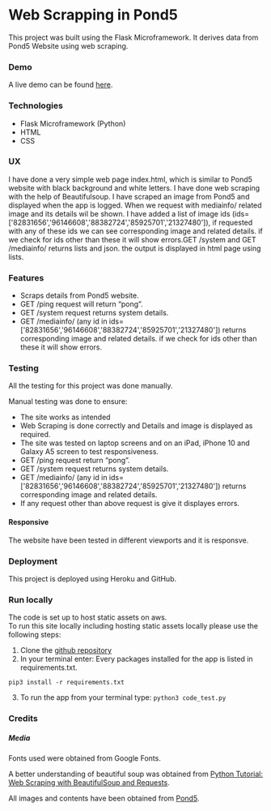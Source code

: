 # Web Scrapping in Pond5

This project was built using the Flask Microframework. It derives data from Pond5 Website using web scraping.

### Demo

A live demo can be found [here](https://app-code-test.herokuapp.com/).

### Technologies

+ Flask Microframework (Python)
+ HTML
+ CSS


### UX

I have done a very simple web page index.html, which is similar to Pond5 website with black background and white letters. I have done web scraping with the help of Beautifulsoup.
I have scraped an image from Pond5 and displayed when the app is logged. When we request with mediainfo/<id> related image and its details wil be shown.
I have added a list of image ids (ids=['82831656','96146608','88382724','85925701','21327480']), if requested with any of these ids we can see corresponding image and related details.
if we check for ids other than these it will show errors.GET /system and GET /mediainfo/<id> returns lists and json. the output is displayed in html page using lists.


### Features

+ Scraps details from Pond5 website.
+ GET /ping request will return “pong”.
+ GET /system request returns system details.
+ GET /mediainfo/<id> (any id in ids=['82831656','96146608','88382724','85925701','21327480']) returns corresponding image and related details.
if we check for ids other than these it will show errors.

### Testing

All the testing for this project was done manually. 

Manual testing was done to ensure:

+ The site works as intended
+ Web Scraping is done correctly and Details and image is displayed as required.
+ The site was tested on  laptop screens and on an iPad, iPhone 10 and Galaxy A5 screen to test responsiveness.
+ GET /ping request return “pong”.
+ GET /system request returns system details.
+ GET /mediainfo/<id> (any id in ids=['82831656','96146608','88382724','85925701','21327480']) returns corresponding image and related details.
+ If any request other than above request is give it displayes errors.

#### Responsive 

The website have been tested in different viewports and it is responsve.


### Deployment 

This project is deployed using Heroku and GitHub.


### Run locally
The code is set up to host static assets on aws.  
To run this site locally including hosting static assets locally please use the following steps:
1. Clone the [github repository](https://github.com/femy16/code_test_pond)
2. In your terminal enter:
Every packages installed for the app is listed in requirements.txt.
```
pip3 install -r requirements.txt
```
3. To run the app from your terminal type: 
```python3 code_test.py```

### Credits

##### Media 
Fonts used were obtained from Google Fonts.

A better understanding of beautiful soup was obtained from [Python Tutorial: Web Scraping with BeautifulSoup and Requests](https://www.youtube.com/watch?v=ng2o98k983k&t=2236s).

All images and contents have been obtained from [Pond5](https://www.pond5.com/).
